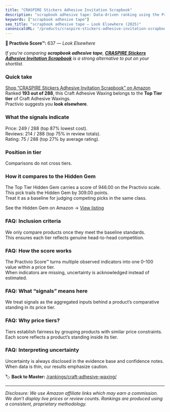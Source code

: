 ```yaml
---
title: "CRASPIRE Stickers Adhesive Invitation Scrapbook"
description: "scrapbook adhesive tape: Data-driven ranking using the Practivio Score™. Positioned by quality, value, demand, findability, momentum."
keywords: ["scrapbook adhesive tape"]
seo_title: "scrapbook adhesive tape — Look Elsewhere (2025)"
canonicalURL: "/products/craspire-stickers-adhesive-invitation-scrapbook-B0B6P6J659/"
---
```


**🚫 Practivio Score™:** 637 — _Look Elsewhere_


*If you're comparing **scrapbook adhesive tape**, **[CRASPIRE Stickers Adhesive Invitation Scrapbook](https://www.amazon.com/dp/B0B6P6J659?tag=practivio-20)** is a strong alternative to put on your shortlist.*
### Quick take
[Shop “CRASPIRE Stickers Adhesive Invitation Scrapbook” on Amazon](https://www.amazon.com/dp/B0B6P6J659?tag=practivio-20)
Ranked **193 out of 288**, this Craft Adhesive Waxing belongs to the **Top Tier tier** of Craft Adhesive Waxings.  
Practivio suggests you **look elsewhere**.

### What the signals indicate
Price: 249 / 288 (top 87% lowest cost).  
Reviews: 214 / 288 (top 75% in review totals).  
Rating: 75 / 288 (top 27% by average rating).  

### Position in tier
Comparisons do not cross tiers.

### How it compares to the Hidden Gem
The Top Tier Hidden Gem carries a score of 946.00 on the Practivio scale.  
This pick trails the Hidden Gem by 309.00 points.  
Treat it as a baseline for judging competing picks in the same class.  

See the Hidden Gem on Amazon → [View listing](https://www.amazon.com/dp/B073VQQW2P?tag=practivio-20)

### FAQ: Inclusion criteria
We only compare products once they meet the baseline standards.  
This ensures each tier reflects genuine head-to-head competition.

### FAQ: How the score works
The Practivio Score™ turns multiple observed indicators into one 0–100 value within a price tier.  
When indicators are missing, uncertainty is acknowledged instead of estimated.

### FAQ: What “signals” means here
We treat signals as the aggregated inputs behind a product’s comparative standing in its price tier.

### FAQ: Why price tiers?
Tiers establish fairness by grouping products with similar price constraints.  
Each score reflects a product’s standing inside its tier.

### FAQ: Interpreting uncertainty
Uncertainty is always disclosed in the evidence base and confidence notes.  
When data is thin, our results emphasize caution.


🏷️ **Back to Master:** [/rankings/craft-adhesive-waxing/](/rankings/craft-adhesive-waxing/)

---
_Disclosure: We use Amazon affiliate links which may earn a commission. We don’t display live prices or review counts. Rankings are produced using a consistent, proprietary methodology._
